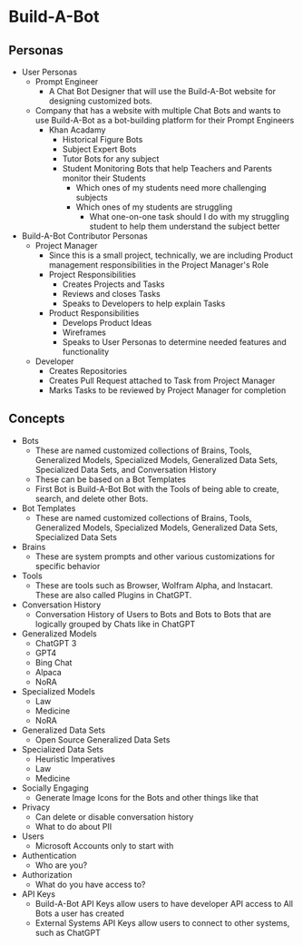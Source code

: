 # Build-A-Bot
## Personas
- User Personas
  - Prompt Engineer
    - A Chat Bot Designer that will use the Build-A-Bot website for designing customized bots.
  - Company that has a website with multiple Chat Bots and wants to use Build-A-Bot as a bot-building platform for their Prompt Engineers
    - Khan Acadamy
      - Historical Figure Bots
      - Subject Expert Bots
      - Tutor Bots for any subject
      - Student Monitoring Bots that help Teachers and Parents monitor their Students
        - Which ones of my students need more challenging subjects
        - Which ones of my students are struggling
          - What one-on-one task should I do with my struggling student to help them understand the subject better
- Build-A-Bot Contributor Personas
  - Project Manager
    - Since this is a small project, technically, we are including Product management responsibilities in the Project Manager's Role
    - Project Responsibilities
      - Creates Projects and Tasks
      - Reviews and closes Tasks
      - Speaks to Developers to help explain Tasks
    - Product Responsibilities 
      - Develops Product Ideas
      - Wireframes
      - Speaks to User Personas to determine needed features and functionality
  - Developer
    - Creates Repositories
    - Creates Pull Request attached to Task from Project Manager
    - Marks Tasks to be reviewed by Project Manager for completion
## Concepts
- Bots
  - These are named customized collections of Brains, Tools, Generalized Models, Specialized Models, Generalized Data Sets, Specialized Data Sets, and Conversation History
  - These can be based on a Bot Templates
  - First Bot is Build-A-Bot Bot with the Tools of being able to create, search, and delete other Bots.
- Bot Templates
  - These are named customized collections of Brains, Tools, Generalized Models, Specialized Models, Generalized Data Sets, Specialized Data Sets
- Brains
  - These are system prompts and other various customizations for specific behavior
- Tools
  - These are tools such as Browser, Wolfram Alpha, and Instacart.  These are also called Plugins in ChatGPT.
- Conversation History
  - Conversation History of Users to Bots and Bots to Bots that are logically grouped by Chats like in ChatGPT
- Generalized Models
  - ChatGPT 3
  - GPT4
  - Bing Chat
  - Alpaca
  - NoRA
- Specialized Models
  - Law
  - Medicine
  - NoRA
- Generalized Data Sets
  - Open Source Generalized Data Sets
- Specialized Data Sets
  - Heuristic Imperatives
  - Law
  - Medicine
- Socially Engaging
  - Generate Image Icons for the Bots and other things like that
- Privacy
  - Can delete or disable conversation history
  - What to do about PII
- Users
  - Microsoft Accounts only to start with
- Authentication
  - Who are you?
- Authorization
  - What do you have access to?
- API Keys
  - Build-A-Bot API Keys allow users to have developer API access to All Bots a user has created
  - External Systems API Keys allow users to connect to other systems, such as ChatGPT

